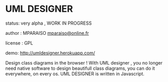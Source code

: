 UML DESIGNER
============

status:  very alpha , WORK IN PROGRESS

author : MPARAISO <mparaiso@online.fr>

license : GPL

demo: http://umldesigner.herokuapp.com/

Design class diagrams in the browser ! With UML designer , you no longer need
native software to design beautifull class diagrams, you can do it everywhere, on every os.
UML DESIGNER is written in Javascript.


